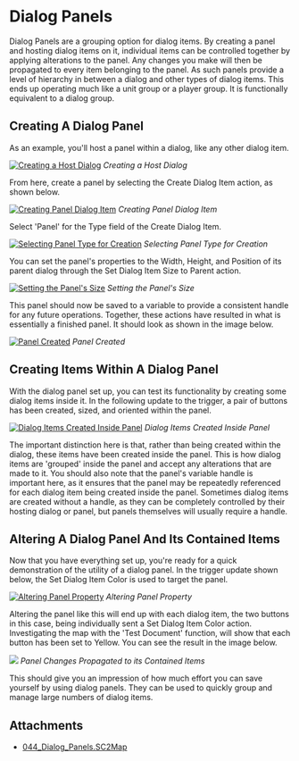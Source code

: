 # Dialog Panels

Dialog Panels are a grouping option for dialog items. By creating a panel and hosting dialog items on it, individual items can be controlled together by applying alterations to the panel. Any changes you make will then be propagated to every item belonging to the panel. As such panels provide a level of hierarchy in between a dialog and other types of dialog items. This ends up operating much like a unit group or a player group. It is functionally equivalent to a dialog group.

## Creating A Dialog Panel

As an example, you'll host a panel within a dialog, like any other dialog item.

[![Creating a Host Dialog](./resources/044_Dialog_Panels1.png)](./resources/044_Dialog_Panels1.png)
*Creating a Host Dialog*

From here, create a panel by selecting the Create Dialog Item action, as shown below.

[![Creating Panel Dialog Item](./resources/044_Dialog_Panels2.png)](./resources/044_Dialog_Panels2.png)
*Creating Panel Dialog Item*

Select 'Panel' for the Type field of the Create Dialog Item.

[![Selecting Panel Type for Creation](./resources/044_Dialog_Panels3.png)](./resources/044_Dialog_Panels3.png)
*Selecting Panel Type for Creation*

You can set the panel's properties to the Width, Height, and Position of its parent dialog through the Set Dialog Item Size to Parent action.

[![Setting the Panel's Size](./resources/044_Dialog_Panels4.png)](./resources/044_Dialog_Panels4.png)
*Setting the Panel's Size*

This panel should now be saved to a variable to provide a consistent handle for any future operations. Together, these actions have resulted in what is essentially a finished panel. It should look as shown in the image below.

[![Panel Created](./resources/044_Dialog_Panels5.png)](./resources/044_Dialog_Panels5.png)
*Panel Created*

## Creating Items Within A Dialog Panel

With the dialog panel set up, you can test its functionality by creating some dialog items inside it. In the following update to the trigger, a pair of buttons has been created, sized, and oriented within the panel.

[![Dialog Items Created Inside Panel](./resources/044_Dialog_Panels6.png)](./resources/044_Dialog_Panels6.png)
*Dialog Items Created Inside Panel*

The important distinction here is that, rather than being created within the dialog, these items have been created inside the panel. This is how dialog items are 'grouped' inside the panel and accept any alterations that are made to it. You should also note that the panel's variable handle is important here, as it ensures that the panel may be repeatedly referenced for each dialog item being created inside the panel. Sometimes dialog items are created without a handle, as they can be completely controlled by their hosting dialog or panel, but panels themselves will usually require a handle.

## Altering A Dialog Panel And Its Contained Items

Now that you have everything set up, you're ready for a quick demonstration of the utility of a dialog panel. In the trigger update shown below, the Set Dialog Item Color is used to target the panel.

[![Altering Panel Property](./resources/044_Dialog_Panels7.png)](./resources/044_Dialog_Panels7.png)
*Altering Panel Property*

Altering the panel like this will end up with each dialog item, the two buttons in this case, being individually sent a Set Dialog Item Color action. Investigating the map with the 'Test Document' function, will show that each button has been set to Yellow. You can see the result in the image below.

![](./resources/044_Dialog_Panels8.png)
*Panel Changes Propagated to its Contained Items*

This should give you an impression of how much effort you can save yourself by using dialog panels. They can be used to quickly group and manage large numbers of dialog items.

## Attachments

 * [044_Dialog_Panels.SC2Map](./maps/044_Dialog_Panels.SC2Map)
